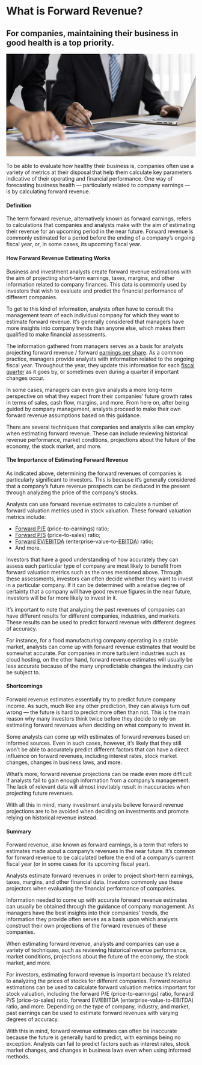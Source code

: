 # What is Forward Revenue?

## For companies, maintaining their business in good health is a top priority. 

![forward revenue](./img/meeting-a-team-of-businessmen-executives-and-accountants-meeting-about-the-companys-revenue-graph-in_t20_7yLm06.jpeg)

To be able to evaluate how healthy their business is, companies often use a variety of metrics at their disposal that help them calculate key parameters indicative of their operating and financial performance. One way of forecasting business health — particularly related to company earnings — is by calculating forward revenue.

#### Definition

The term forward revenue, alternatively known as forward earnings, refers to calculations that companies and analysts make with the aim of estimating their revenue for an upcoming period in the near future. Forward revenue is commonly estimated for a period before the ending of a company’s ongoing fiscal year, or, in some cases, its upcoming fiscal year.

#### How Forward Revenue Estimating Works

Business and investment analysts create forward revenue estimations with the aim of projecting short-term earnings, taxes, margins, and other information related to company finances. This data is commonly used by investors that wish to evaluate and predict the financial performance of different companies.

To get to this kind of information, analysts often have to consult the management team of each individual company for which they want to estimate forward revenue. It’s generally considered that managers have more insights into company trends than anyone else, which makes them qualified to make financial assessments.

The information gathered from managers serves as a basis for analysts projecting forward revenue / forward [earnings per share](https://economictimes.indiatimes.com/definition/earnings-per-share-eps). As a common practice, managers provide analysts with information related to the ongoing fiscal year. Throughout the year, they update this information for each [fiscal quarter](https://investinganswers.com/dictionary/q/quarter-q1-q2-q3-q4) as it goes by, or sometimes even during a quarter if important changes occur.

In some cases, managers can even give analysts a more long-term perspective on what they expect from their companies’ future growth rates in terms of sales, cash flow, margins, and more. From here on, after being guided by company management, analysts proceed to make their own forward revenue assumptions based on this guidance.

There are several techniques that companies and analysts alike can employ when estimating forward revenue. These can include reviewing historical revenue performance, market conditions, projections about the future of the economy, the stock market, and more.

#### The Importance of Estimating Forward Revenue

As indicated above, determining the forward revenues of companies is particularly significant to investors. This is because it’s generally considered that a company’s future revenue prospects can be deduced in the present through analyzing the price of the company’s stocks.

Analysts can use forward revenue estimates to calculate a number of forward valuation metrics used in stock valuation. These forward valuation metrics include:

* [Forward P/E](https://www.wallstreetmojo.com/forward-pe-ratio/) (price-to-earnings) ratio;
* [Forward P/S](https://ycharts.com/glossary/terms/forward_ps_ratio) (price-to-sales) ratio;
* [Forward EV/EBITDA](https://ycharts.com/glossary/terms/forward_ev_ebitda) (enterprise-value-to-[EBITDA](https://rev.team/kb/what-is-ebitda)) ratio;
* And more.

Investors that have a good understanding of how accurately they can assess each particular type of company are most likely to benefit from forward valuation metrics such as the ones mentioned above. Through these assessments, investors can often decide whether they want to invest in a particular company. If it can be determined with a relative degree of certainty that a company will have good revenue figures in the near future, investors will be far more likely to invest in it.

It’s important to note that analyzing the past revenues of companies can have different results for different companies, industries, and markets. These results can be used to predict forward revenue with different degrees of accuracy.

For instance, for a food manufacturing company operating in a stable market, analysts can come up with forward revenue estimates that would be somewhat accurate. For companies in more turbulent industries such as cloud hosting, on the other hand, forward revenue estimates will usually be less accurate because of the many unpredictable changes the industry can be subject to.

#### Shortcomings

Forward revenue estimates essentially try to predict future company income. As such, much like any other prediction, they can always turn out wrong — the future is hard to predict more often than not. This is the main reason why many investors think twice before they decide to rely on estimating forward revenues when deciding on what company to invest in.

Some analysts can come up with estimates of forward revenues based on informed sources. Even in such cases, however, it’s likely that they still won’t be able to accurately predict different factors that can have a direct influence on forward revenues, including interest rates, stock market changes, changes in business laws, and more.

What’s more, forward revenue projections can be made even more difficult if analysts fail to gain enough information from a company’s management. The lack of relevant data will almost inevitably result in inaccuracies when projecting future revenues.

With all this in mind, many investment analysts believe forward revenue projections are to be avoided when deciding on investments and promote relying on historical revenue instead.

#### Summary

Forward revenue, also known as forward earnings, is a term that refers to estimates made about a company’s revenues in the near future. It’s common for forward revenue to be calculated before the end of a company’s current fiscal year (or in some cases for its upcoming fiscal year).

Analysts estimate forward revenues in order to project short-term earnings, taxes, margins, and other financial data. Investors commonly use these projectors when evaluating the financial performance of companies.

Information needed to come up with accurate forward revenue estimates can usually be obtained through the guidance of company management. As managers have the best insights into their companies’ trends, the information they provide often serves as a basis upon which analysts construct their own projections of the forward revenues of these companies.

When estimating forward revenue, analysts and companies can use a variety of techniques, such as reviewing historical revenue performance, market conditions, projections about the future of the economy, the stock market, and more.

For investors, estimating forward revenue is important because it’s related to analyzing the prices of stocks for different companies. Forward revenue estimations can be used to calculate forward valuation metrics important for stock valuation, including the forward P/E (price-to-earnings) ratio, forward P/S (price-to-sales) ratio, forward EV/EBITDA (enterprise-value-to-EBITDA) ratio, and more. Depending on the type of company, industry, and market, past earnings can be used to estimate forward revenues with varying degrees of accuracy.

With this in mind, forward revenue estimates can often be inaccurate because the future is generally hard to predict, with earnings being no exception. Analysts can fail to predict factors such as interest rates, stock market changes, and changes in business laws even when using informed methods.